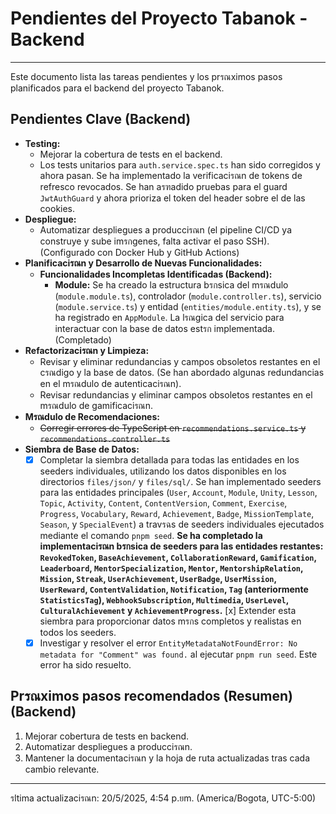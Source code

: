 # Pendientes del Proyecto Tabanok - Backend

---

Este documento lista las tareas pendientes y los prรณximos pasos planificados para el backend del proyecto Tabanok.

## Pendientes Clave (Backend)

*   **Testing:**
    - Mejorar la cobertura de tests en el backend.
    - Los tests unitarios para `auth.service.spec.ts` han sido corregidos y ahora pasan. Se ha implementado la verificaciรณn de tokens de refresco revocados. Se han aรฑadido pruebas para el guard `JwtAuthGuard` y ahora prioriza el token del header sobre el de las cookies.
*   **Despliegue:**
    - Automatizar despliegues a producciรณn (el pipeline CI/CD ya construye y sube imรกgenes, falta activar el paso SSH). (Configurado con Docker Hub y GitHub Actions)
*   **Planificaciรณn y Desarrollo de Nuevas Funcionalidades:**
    - **Funcionalidades Incompletas Identificadas (Backend):**
        - **Module:** Se ha creado la estructura bรกsica del mรณdulo (`module.module.ts`), controlador (`module.controller.ts`), servicio (`module.service.ts`) y entidad (`entities/module.entity.ts`), y se ha registrado en `AppModule`. La lรณgica del servicio para interactuar con la base de datos estรก implementada. (Completado)
*   **Refactorizaciรณn y Limpieza:**
    - Revisar y eliminar redundancias y campos obsoletos restantes en el cรณdigo y la base de datos. (Se han abordado algunas redundancias en el mรณdulo de autenticaciรณn).
    - Revisar redundancias y eliminar campos obsoletos restantes en el mรณdulo de gamificaciรณn.
*   **Mรณdulo de Recomendaciones:**
    - ~~Corregir errores de TypeScript en `recommendations.service.ts` y `recommendations.controller.ts`~~
*   **Siembra de Base de Datos:**
    - [x] Completar la siembra detallada para todas las entidades en los seeders individuales, utilizando los datos disponibles en los directorios `files/json/` y `files/sql/`. Se han implementado seeders para las entidades principales (`User`, `Account`, `Module`, `Unity`, `Lesson`, `Topic`, `Activity`, `Content`, `ContentVersion`, `Comment`, `Exercise`, `Progress`, `Vocabulary`, `Reward`, `Achievement`, `Badge`, `MissionTemplate`, `Season`, y `SpecialEvent`) a travรฉs de seeders individuales ejecutados mediante el comando `pnpm seed`. **Se ha completado la implementaciรณn bรกsica de seeders para las entidades restantes: `RevokedToken`, `BaseAchievement`, `CollaborationReward`, `Gamification`, `Leaderboard`, `MentorSpecialization`, `Mentor`, `MentorshipRelation`, `Mission`, `Streak`, `UserAchievement`, `UserBadge`, `UserMission`, `UserReward`, `ContentValidation`, `Notification`, `Tag` (anteriormente `StatisticsTag`), `WebhookSubscription`, `Multimedia`, `UserLevel`, `CulturalAchievement` y `AchievementProgress`.** [x] Extender esta siembra para proporcionar datos mรกs completos y realistas en todos los seeders.
    - [x] Investigar y resolver el error `EntityMetadataNotFoundError: No metadata for "Comment" was found.` al ejecutar `pnpm run seed`. Este error ha sido resuelto.

## Prรณximos pasos recomendados (Resumen) (Backend)

1.  Mejorar cobertura de tests en backend.
2.  Automatizar despliegues a producciรณn.
3.  Mantener la documentaciรณn y la hoja de ruta actualizadas tras cada cambio relevante.

---

รltima actualizaciรณn: 20/5/2025, 4:54 p.ยm. (America/Bogota, UTC-5:00)
